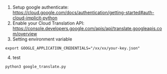 1. Setup google authenticate: https://cloud.google.com/docs/authentication/getting-started#auth-cloud-implicit-python
2. Enable your Cloud Translation API: https://console.developers.google.com/apis/api/translate.googleapis.com/overview
3. Setting environment variable
```
export GOOGLE_APPLICATION_CREDENTIALS="/xx/xx/your-key.json"
```
4. test 
```
python3 google_translate.py
```
